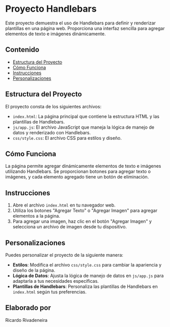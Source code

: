 # Proyecto Handlebars

Este proyecto demuestra el uso de Handlebars para definir y renderizar plantillas en una página web. Proporciona una interfaz sencilla para agregar elementos de texto e imágenes dinámicamente.

## Contenido

- [Estructura del Proyecto](#estructura-del-proyecto)
- [Cómo Funciona](#cómo-funciona)
- [Instrucciones](#instrucciones)
- [Personalizaciones](#personalizaciones)

## Estructura del Proyecto

El proyecto consta de los siguientes archivos:

- `index.html`: La página principal que contiene la estructura HTML y las plantillas de Handlebars.
- `js/app.js`: El archivo JavaScript que maneja la lógica de manejo de datos y renderizado con Handlebars.
- `css/style.css`: El archivo CSS para estilos y diseño.

## Cómo Funciona

La página permite agregar dinámicamente elementos de texto e imágenes utilizando Handlebars. Se proporcionan botones para agregar texto o imágenes, y cada elemento agregado tiene un botón de eliminación.

## Instrucciones

1. Abre el archivo `index.html` en tu navegador web.
2. Utiliza los botones "Agregar Texto" o "Agregar Imagen" para agregar elementos a la página.
3. Para agregar una imagen, haz clic en el botón "Agregar Imagen" y selecciona un archivo de imagen desde tu dispositivo.

## Personalizaciones

Puedes personalizar el proyecto de la siguiente manera:

- **Estilos**: Modifica el archivo `css/style.css` para cambiar la apariencia y diseño de la página.
- **Lógica de Datos**: Ajusta la lógica de manejo de datos en `js/app.js` para adaptarla a tus necesidades específicas.
- **Plantillas de Handlebars**: Personaliza las plantillas de Handlebars en `index.html` según tus preferencias.

## Elaborado por
Ricardo Rivadeneira

